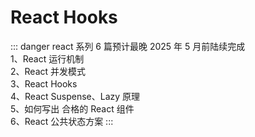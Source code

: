 # React Hooks

::: danger
react 系列 6 篇预计最晚 2025 年 5 月前陆续完成  
1、React 运行机制  
2、React 并发模式  
3、React Hooks  
4、React Suspense、Lazy 原理  
5、如何写出 合格的 React 组件  
6、React 公共状态方案
:::
